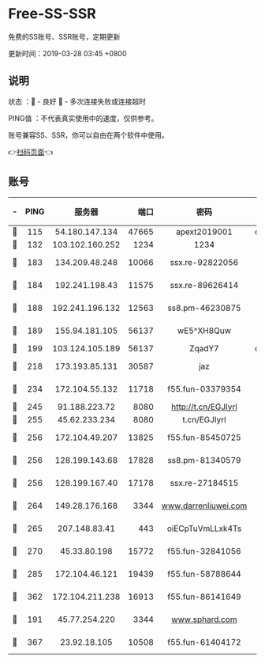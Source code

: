 # Free-SS-SSR

免费的SS账号、SSR账号，定期更新

更新时间：2019-03-28 03:45 +0800

## 说明

状态     ：🙂 - 良好 🙁 - 多次连接失败或连接超时

PING值   ：不代表真实使用中的速度，仅供参考。

账号兼容SS、SSR，你可以自由在两个软件中使用。

👉[扫码页面](https://liesauer.github.io/Free-SS-SSR/)👈

## 账号

|-|PING|服务器|端口|密码|加密方式|区域|
|:----:|:----:|:-----:|-----:|:----:|:----:|:----:|
|🙂|115|54.180.147.134|47665|apext2019001|chacha20|KR|
|🙂|132|103.102.160.252|1234|1234|rc4-md5|JP|
|🙂|183|134.209.48.248|10066|ssx.re-92822056|aes-256-cfb|US|
|🙂|184|192.241.198.43|11575|ssx.re-89626414|aes-256-cfb|US|
|🙂|188|192.241.196.132|12563|ss8.pm-46230875|aes-256-cfb|US|
|🙂|189|155.94.181.105|56137|wE5^XH8Quw|aes-256-cfb|US|
|🙂|199|103.124.105.189|56137|ZqadY7|chacha20|US|
|🙂|218|173.193.85.131|30587|jaz|aes-256-cfb|US|
|🙂|234|172.104.55.132|11718|f55.fun-03379354|aes-256-cfb|SG|
|🙂|245|91.188.223.72|8080|http://t.cn/EGJIyrl|rc4-md5|RU|
|🙂|255|45.62.233.234|8080|t.cn/EGJIyrl|rc4-md5|CA|
|🙂|256|172.104.49.207|13825|f55.fun-85450725|aes-256-cfb|SG|
|🙂|256|128.199.143.68|17828|ss8.pm-81340579|aes-256-cfb|SG|
|🙂|256|128.199.167.40|17178|ssx.re-27184515|aes-256-cfb|SG|
|🙂|264|149.28.176.168|3344|www.darrenliuwei.com|aes-256-cfb|AU|
|🙂|265|207.148.83.41|443|oiECpTuVmLLxk4Ts|aes-256-cfb|AU|
|🙂|270|45.33.80.198|15772|f55.fun-32841056|aes-256-cfb|US|
|🙂|285|172.104.46.121|19439|f55.fun-58788644|aes-256-cfb|SG|
|🙂|362|172.104.211.238|16913|f55.fun-86141649|aes-256-cfb|US|
|🙂|191|45.77.254.220|3344|www.sphard.com|aes-256-cfb|SG|
|🙂|367|23.92.18.105|10508|f55.fun-61404172|aes-256-cfb|US|
